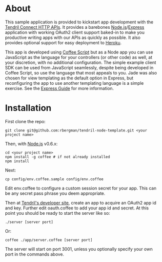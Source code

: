 # About

This sample application is provided to kickstart app development with the [Tendril Connect HTTP APIs](https://dev.tendrilinc.com/docs).  It provides a barebones [Node.js](http://nodejs.org)/[Express](http://expressjs.com) application with working OAuth2 client support baked-in to make you productive writing apps with our APIs as quickly as possible.  It also provides optional support for easy deployment to [Heroku](http://www.heroku.com).

This app is developed using [Coffee Script](http://coffeescript.org) but as a Node app you can use JavaScript as the language for your controllers (or other code) as well, at your discretion, with no additional configuration.  The simple example client SDK can be used from JavaScript seamlessly, despite being developed in Coffee Script, so use the language that most appeals to you.  Jade was also chosen for view templating as the default option in Express, but reconfiguring the app to use another templating language is a simple exercise.  See the [Express Guide](http://expressjs.com/guide.html) for more information.

# Installation

First clone the repo:

	git clone git@github.com:rbergman/tendril-node-template.git <your project name>

Then, with [Node.js](http://nodejs.org) v0.6.x:

	cd <your project name>
	npm install -g coffee # if not already installed
	npm install

Next:

	cp config/env.coffee.sample config/env.coffee

Edit env.coffee to configure a custom session secret for your app.  This can be any secret pass phrase you deem appropriate.

Then at [Tendril's developer site](https://dev.tendrilinc.com), create an app to acquire an OAuth2 app id and key.  Further edit oauth.coffee to add your app id and secret.  At this point you should be ready to start the server like so:

	./server [server port]

Or:

	coffee ./app/server.coffee [server port]

The server will start on port 3001, unless you optionally specify your own port in the commands above.
